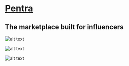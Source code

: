 <h1><a href=https://pentra.club/>Pentra</a></h1>

<h2>The marketplace built
for influencers</h2>

![alt text](https://github.com/AdKamat2411/pentra-appp/blob/main/screenshots/Screenshot%202024-01-31%20at%207.53.51%E2%80%AFPM.png)

![alt text](https://github.com/AdKamat2411/pentra-appp/blob/main/screenshots/Screenshot%202024-01-31%20at%208.02.41%E2%80%AFPM.png)

![alt text](https://github.com/AdKamat2411/pentra-appp/blob/main/screenshots/Screenshot%202024-01-31%20at%208.00.50%E2%80%AFPM.png)
